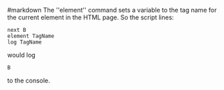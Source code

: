 #markdown
The ''element'' command sets a variable to the tag name for the current
	element in the HTML page.  So the script lines:

~~~
next B
element TagName
log TagName
~~~

would log

~~~
B
~~~

to the console.

